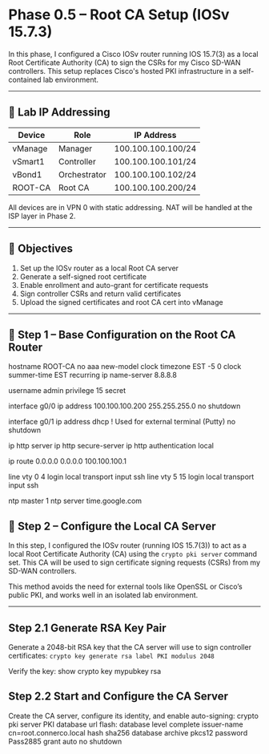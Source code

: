 # Phase 0.5 – Root CA Setup (IOSv 15.7.3)

In this phase, I configured a Cisco IOSv router running IOS 15.7(3) as a local Root Certificate Authority (CA) to sign the CSRs for my Cisco SD-WAN controllers. This setup replaces Cisco's hosted PKI infrastructure in a self-contained lab environment.

---

## 🧱 Lab IP Addressing

| Device     | Role         | IP Address        |
|------------|--------------|-------------------|
| vManage    | Manager      | 100.100.100.100/24 |
| vSmart1    | Controller   | 100.100.100.101/24 |
| vBond1     | Orchestrator | 100.100.100.102/24 |
| ROOT-CA    | Root CA      | 100.100.100.200/24 |

All devices are in VPN 0 with static addressing. NAT will be handled at the ISP layer in Phase 2.

---

## 🎯 Objectives

1. Set up the IOSv router as a local Root CA server
2. Generate a self-signed root certificate
3. Enable enrollment and auto-grant for certificate requests
4. Sign controller CSRs and return valid certificates
5. Upload the signed certificates and root CA cert into vManage

---

## 🔧 Step 1 – Base Configuration on the Root CA Router


hostname ROOT-CA
no aaa new-model
clock timezone EST -5 0
clock summer-time EST recurring
ip name-server 8.8.8.8

username admin privilege 15 secret <password>

interface g0/0
 ip address 100.100.100.200 255.255.255.0
 no shutdown

interface g0/1
 ip address dhcp   ! Used for external terminal (Putty)
 no shutdown

ip http server
ip http secure-server
ip http authentication local

ip route 0.0.0.0 0.0.0.0 100.100.100.1

line vty 0 4
 login local
 transport input ssh
line vty 5 15
 login local
 transport input ssh

ntp master 1
ntp server time.google.com

## 🔐 Step 2 – Configure the Local CA Server

In this step, I configured the IOSv router (running IOS 15.7(3)) to act as a local Root Certificate Authority (CA) using the `crypto pki server` command set. This CA will be used to sign certificate signing requests (CSRs) from my SD-WAN controllers.

This method avoids the need for external tools like OpenSSL or Cisco’s public PKI, and works well in an isolated lab environment.

---

## Step 2.1 Generate RSA Key Pair
Generate a 2048-bit RSA key that the CA server will use to sign controller certificates:
```crypto key generate rsa label PKI modulus 2048```

Verify the key:
show crypto key mypubkey rsa

## Step 2.2 Start and Configure the CA Server

Create the CA server, configure its identity, and enable auto-signing:
crypto pki server PKI
 database url flash:
 database level complete
 issuer-name cn=root.connerco.local
 hash sha256
 database archive pkcs12 password Pass2885
 grant auto
 no shutdown

